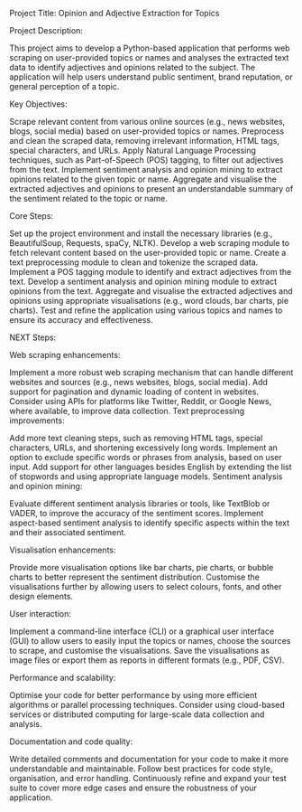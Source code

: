 Project Title: Opinion and Adjective Extraction for Topics

Project Description: 

This project aims to develop a Python-based application that performs web scraping on user-provided topics or names and analyses the extracted text data to identify adjectives and opinions related to the subject. The application will help users understand public sentiment, brand reputation, or general perception of a topic.


Key Objectives:

Scrape relevant content from various online sources (e.g., news websites, blogs, social media) based on user-provided topics or names.
Preprocess and clean the scraped data, removing irrelevant information, HTML tags, special characters, and URLs.
Apply Natural Language Processing techniques, such as Part-of-Speech (POS) tagging, to filter out adjectives from the text.
Implement sentiment analysis and opinion mining to extract opinions related to the given topic or name.
Aggregate and visualise the extracted adjectives and opinions to present an understandable summary of the sentiment related to the topic or name.

Core Steps:

Set up the project environment and install the necessary libraries (e.g., BeautifulSoup, Requests, spaCy, NLTK).
Develop a web scraping module to fetch relevant content based on the user-provided topic or name.
Create a text preprocessing module to clean and tokenize the scraped data.
Implement a POS tagging module to identify and extract adjectives from the text.
Develop a sentiment analysis and opinion mining module to extract opinions from the text.
Aggregate and visualise the extracted adjectives and opinions using appropriate visualisations (e.g., word clouds, bar charts, pie charts).
Test and refine the application using various topics and names to ensure its accuracy and effectiveness.

NEXT Steps:


Web scraping enhancements:

Implement a more robust web scraping mechanism that can handle different websites and sources (e.g., news websites, blogs, social media).
Add support for pagination and dynamic loading of content in websites.
Consider using APIs for platforms like Twitter, Reddit, or Google News, where available, to improve data collection.
Text preprocessing improvements:


Add more text cleaning steps, such as removing HTML tags, special characters, URLs, and shortening excessively long words.
Implement an option to exclude specific words or phrases from analysis, based on user input.
Add support for other languages besides English by extending the list of stopwords and using appropriate language models.
Sentiment analysis and opinion mining:

Evaluate different sentiment analysis libraries or tools, like TextBlob or VADER, to improve the accuracy of the sentiment scores.
Implement aspect-based sentiment analysis to identify specific aspects within the text and their associated sentiment.

Visualisation enhancements:

Provide more visualisation options like bar charts, pie charts, or bubble charts to better represent the sentiment distribution.
Customise the visualisations further by allowing users to select colours, fonts, and other design elements.

User interaction:

Implement a command-line interface (CLI) or a graphical user interface (GUI) to allow users to easily input the topics or names, choose the sources to scrape, and customise the visualisations.
Save the visualisations as image files or export them as reports in different formats (e.g., PDF, CSV).

Performance and scalability:

Optimise your code for better performance by using more efficient algorithms or parallel processing techniques.
Consider using cloud-based services or distributed computing for large-scale data collection and analysis.

Documentation and code quality:

Write detailed comments and documentation for your code to make it more understandable and maintainable.
Follow best practices for code style, organisation, and error handling.
Continuously refine and expand your test suite to cover more edge cases and ensure the robustness of your application.


